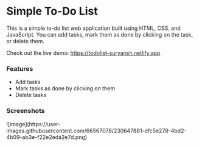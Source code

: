 <h1>Simple To-Do List</h1>

This is a simple to-do list web application built using HTML, CSS, and JavaScript. You can add tasks, mark them as done by clicking on the task, or delete them.

Check out the live demo: https://todolist-suryansh.netlify.app

<h3>Features</h3>
<ul>
<li>Add tasks</li>
<li>Mark tasks as done by clicking on them</li>
<li>Delete tasks</li>
</ul>

<h3>Screenshots</h3>
![image](https://user-images.githubusercontent.com/66567078/230647881-dfc5e278-4bd2-4b09-ab3e-f22e2eda2e7d.png)
